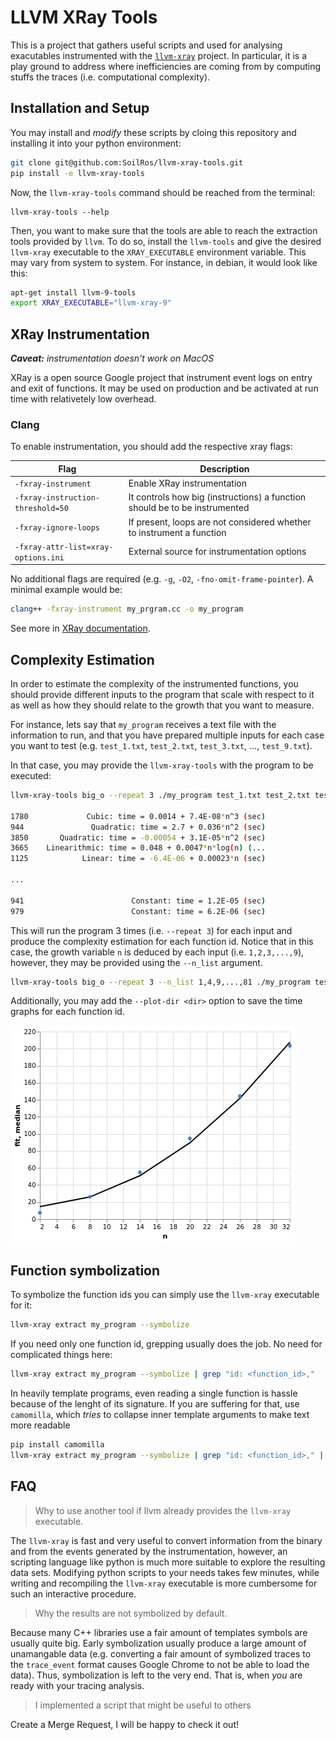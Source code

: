 # LLVM XRay Tools

This is a project that gathers useful scripts and used for analysing exacutables
instrumented with the [`llvm-xray`](https://llvm.org/docs/XRay.html) project.
In particular, it is a play ground to address where inefficiencies are coming
from by computing stuffs the traces (i.e. computational complexity).

## Installation and Setup

You may install and _modify_ these scripts by cloing this repository and
installing it into your python environment:

```bash
git clone git@github.com:SoilRos/llvm-xray-tools.git
pip install -e llvm-xray-tools
```

Now, the `llvm-xray-tools` command should be reached from the terminal:

```
llvm-xray-tools --help
```

Then, you want to make sure that the tools are able to reach the extraction
tools provided by `llvm`. To do so, install the `llvm-tools` and give the
desired `llvm-xray` executable to the `XRAY_EXECUTABLE` environment variable.
This may vary from system to system. For instance, in debian, it would look like
this:

```bash
apt-get install llvm-9-tools
export XRAY_EXECUTABLE="llvm-xray-9"
```

## XRay Instrumentation

_**Caveat:** instrumentation doesn't work on MacOS_


XRay is a open source Google project that instrument event logs on entry and
exit of functions. It may be used on production and be activated at run time
with relativetely low overhead.


### Clang

To enable instrumentation, you should add the respective xray flags:

| Flag                                  | Description                                                                |
| ------------------------------------- | -------------------------------------------------------------------------- |
| `-fxray-instrument`                   | Enable XRay instrumentation                                                |
| `-fxray-instruction-threshold=50`     | It controls how big (instructions) a function should be to be instrumented |
| `-fxray-ignore-loops`                 | If present, loops are not considered whether to instrument a function      |
| `-fxray-attr-list=xray-options.ini`   | External source for instrumentation options                                |

No additional flags are required (e.g. `-g`, `-O2`, `-fno-omit-frame-pointer`).
A minimal example would be:

```bash
clang++ -fxray-instrument my_prgram.cc -o my_program
```

See more in [XRay documentation](https://llvm.org/docs/XRay.html).

## Complexity Estimation

In order to estimate the complexity of the instrumented functions, you should
provide different inputs to the program that scale with respect to it as well as
how they should relate to the growth that you want to measure.

For instance, lets say that `my_program` receives a text file with the
information to run, and that you have prepared multiple inputs for each case you
want to test (e.g. `test_1.txt`, `test_2.txt`, `test_3.txt`, ..., `test_9.txt`).

In that case, you may provide the `llvm-xray-tools` with the program to be
executed:

```bash
llvm-xray-tools big_o --repeat 3 ./my_program test_1.txt test_2.txt test_3.txt ... test_9.txt

1780             Cubic: time = 0.0014 + 7.4E-08*n^3 (sec)
944               Quadratic: time = 2.7 + 0.036*n^2 (sec)
3850       Quadratic: time = -0.00054 + 3.1E-05*n^2 (sec)
3665    Linearithmic: time = 0.048 + 0.0047*n*log(n) (...
1125            Linear: time = -6.4E-06 + 0.00023*n (sec)

...

941                        Constant: time = 1.2E-05 (sec)
979                        Constant: time = 6.2E-06 (sec)
```

This will run the program 3 times (i.e. `--repeat 3`) for each input and produce
the complexity estimation for each function id. Notice that in this case, the
growth variable `n` is deduced by each input (i.e. `1,2,3,...,9`), however, they
may be provided using the `--n_list` argument.

```bash
llvm-xray-tools big_o --repeat 3 --n_list 1,4,9,...,81 ./my_program test_1.txt test_2.txt test_3.txt ... test_9.txt
```

Additionally, you may add the `--plot-dir <dir>` option to save the time graphs
for each function id.

![complexity_plot](complexity_plot.png)

## Function symbolization

To symbolize the function ids you can simply use the `llvm-xray` executable for
it:

```bash
llvm-xray extract my_program --symbolize
```

If you need only one function id, grepping usually does the job. No need for
complicated things here:

```bash
llvm-xray extract my_program --symbolize | grep "id: <function_id>,"
```

In heavily template programs, even reading a single function is hassle because
of the lenght of its signature. If you are suffering for that, use `camomilla`,
which _tries_ to collapse inner template arguments to make text more readable

```bash
pip install camomilla
llvm-xray extract my_program --symbolize | grep "id: <function_id>," | camomilla
```

## FAQ

> Why to use another tool if llvm already provides the `llvm-xray` executable.

The `llvm-xray` is fast and very useful to convert information from the binary
and from the events generated by the instrumentation, however, an scripting
language like python is much more suitable to explore the resulting data sets.
Modifying python scripts to your needs takes few minutes, while writing and
recompiling the `llvm-xray` executable is more cumbersome for such an
interactive procedure.

> Why the results are not symbolized by default.

Because many C++ libraries use a fair amount of templates symbols are usually
quite big. Early symbolization usually produce a large amount of unamangable
data (e.g. converting a fair amount of symbolized traces to the `trace_event`
format causes Google Chrome to not be able to load the data). Thus,
symbolization is left to the very end. That is, when _you_ are ready with your
tracing analysis.

> I implemented a script that might be useful to others

Create a Merge Request, I will be happy to check it out!
